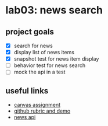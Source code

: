 # lab03: **news search**
## project goals
- [x] search for news
- [x] display list of news items
- [x] snapshot test for news item display
- [ ] behavior test for news search
- [ ] mock the api in a test

## useful links
 - [canvas assignment](https://canvas.instructure.com/courses/3106948/assignments/23310046?module_item_id=49574534)
 - [github rubric and demo](https://github.com/alchemycodelab/alchemy-fsjs-june-2021/tree/main/05_react/03_forms)
 - [news api](https://newsapi.org/)

